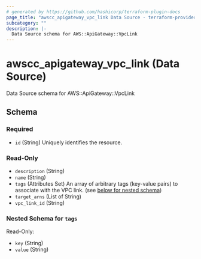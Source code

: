 ```yaml
---
# generated by https://github.com/hashicorp/terraform-plugin-docs
page_title: "awscc_apigateway_vpc_link Data Source - terraform-provider-awscc"
subcategory: ""
description: |-
  Data Source schema for AWS::ApiGateway::VpcLink
---
```


# awscc_apigateway_vpc_link (Data Source)

Data Source schema for AWS::ApiGateway::VpcLink



<!-- schema generated by tfplugindocs -->
## Schema

### Required

- `id` (String) Uniquely identifies the resource.

### Read-Only

- `description` (String)
- `name` (String)
- `tags` (Attributes Set) An array of arbitrary tags (key-value pairs) to associate with the VPC link. (see [below for nested schema](#nestedatt--tags))
- `target_arns` (List of String)
- `vpc_link_id` (String)

<a id="nestedatt--tags"></a>
### Nested Schema for `tags`

Read-Only:

- `key` (String)
- `value` (String)
